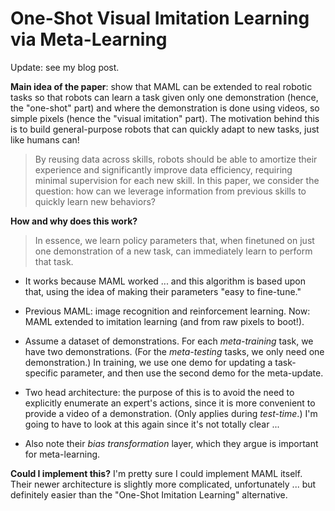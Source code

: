 # One-Shot Visual Imitation Learning via Meta-Learning

Update: see my blog post.

**Main idea of the paper**: show that MAML can be extended to real robotic tasks
so that robots can learn a task given only one demonstration (hence, the
"one-shot" part) and where the demonstration is done using videos, so simple
pixels (hence the "visual imitation" part). The motivation behind this is to
build general-purpose robots that can quickly adapt to new tasks, just like
humans can!

> By reusing data across skills, robots should be able to amortize their
> experience and significantly improve data efficiency, requiring minimal
> supervision for each new skill. In this paper, we consider the question: how
> can we leverage information from previous skills to quickly learn new
> behaviors?

**How and why does this work?**

> In essence, we learn policy parameters that, when finetuned on just one
> demonstration of a new task, can immediately learn to perform that task.

- It works because MAML worked ... and this algorithm is based upon that, using
  the idea of making their parameters "easy to fine-tune."

- Previous MAML: image recognition and reinforcement learning. Now: MAML
  extended to imitation learning (and from raw pixels to boot!).

- Assume a dataset of demonstrations. For each *meta-training* task, we have two
  demonstrations.  (For the *meta-testing* tasks, we only need one
  demonstration.) In training, we use one demo for updating a task-specific
  parameter, and then use the second demo for the meta-update.

- Two head architecture: the purpose of this is to avoid the need to explicitly
  enumerate an expert's actions, since it is more convenient to provide a video
  of a demonstration. (Only applies during *test-time*.) I'm going to have to
  look at this again since it's not totally clear ...

- Also note their *bias transformation* layer, which they argue is important for
  meta-learning.

**Could I implement this?** I'm pretty sure I could implement MAML itself. Their
newer architecture is slightly more complicated, unfortunately ... but
definitely easier than the "One-Shot Imitation Learning" alternative.
